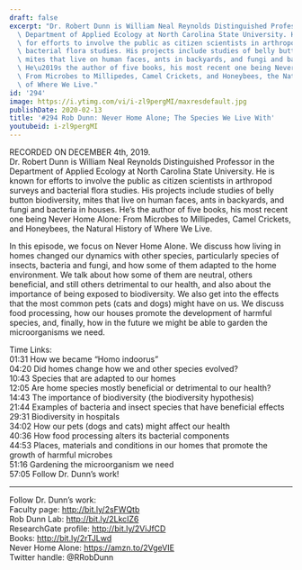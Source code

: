 ```yaml
---
draft: false
excerpt: "Dr. Robert Dunn is William Neal Reynolds Distinguished Professor in the\
  \ Department of Applied Ecology at North Carolina State University. He is known\
  \ for efforts to involve the public as citizen scientists in arthropod surveys and\
  \ bacterial flora studies. His projects include studies of belly button biodiversity,\
  \ mites that live on human faces, ants in backyards, and fungi and bacteria in houses.\
  \ He\u2019s the author of five books, his most recent one being Never Home Alone:\
  \ From Microbes to Millipedes, Camel Crickets, and Honeybees, the Natural History\
  \ of Where We Live."
id: '294'
image: https://i.ytimg.com/vi/i-zl9pergMI/maxresdefault.jpg
publishDate: 2020-02-13
title: '#294 Rob Dunn: Never Home Alone; The Species We Live With'
youtubeid: i-zl9pergMI
---
```

RECORDED ON DECEMBER 4th, 2019.  
Dr. Robert Dunn is William Neal Reynolds Distinguished Professor in the Department of Applied Ecology at North Carolina State University. He is known for efforts to involve the public as citizen scientists in arthropod surveys and bacterial flora studies. His projects include studies of belly button biodiversity, mites that live on human faces, ants in backyards, and fungi and bacteria in houses. He’s the author of five books, his most recent one being Never Home Alone: From Microbes to Millipedes, Camel Crickets, and Honeybees, the Natural History of Where We Live.

In this episode, we focus on Never Home Alone. We discuss how living in homes changed our dynamics with other species, particularly species of insects, bacteria and fungi, and how some of them adapted to the home environment. We talk about how some of them are neutral, others beneficial, and still others detrimental to our health, and also about the importance of being exposed to biodiversity. We also get into the effects that the most common pets (cats and dogs) might have on us. We discuss food processing, how our houses promote the development of harmful species, and, finally, how in the future we might be able to garden the microorganisms we need.

Time Links:  
01:31  How we became “Homo indoorus”  
04:20  Did homes change how we and other species evolved?   
10:43  Species that are adapted to our homes   
12:05  Are home species mostly beneficial or detrimental to our health?  
14:43  The importance of biodiversity (the biodiversity hypothesis)  
21:44  Examples of bacteria and insect species that have beneficial effects  
29:31  Biodiversity in hospitals  
34:02  How our pets (dogs and cats) might affect our health  
40:36  How food processing alters its bacterial components  
44:53  Places, materials and conditions in our homes that promote the growth of harmful microbes  
51:16  Gardening the microorganism we need  
57:05  Follow Dr. Dunn’s work!

---

Follow Dr. Dunn’s work:  
Faculty page: http://bit.ly/2sFWQtb  
Rob Dunn Lab: http://bit.ly/2LkcIZ6  
ResearchGate profile: http://bit.ly/2ViJfCD  
Books: http://bit.ly/2rTJLwd  
Never Home Alone: https://amzn.to/2VgeVIE  
Twitter handle: @RRobDunn
